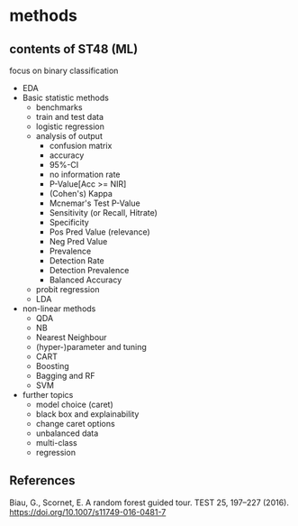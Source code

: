 # methods

## contents of ST48 (ML)
focus on binary classification
* EDA
* Basic statistic methods
  * benchmarks
  * train and test data
  * logistic regression
  * analysis of output
    * confusion matrix
    * accuracy <!-- share of correctly classified data points -->   
    * 95%-CI <!-- normal approximation --> 
    * no information rate <!-- accuracy if always the majority class is predicted -->   
    * P-Value[Acc >= NIR] <!-- probability that model has a better accuracy than the no information rate  -->
    * (Cohen's) Kappa 
    <!-- 
         measure for the accuracy for the test data which considers the random error, 
         in [-inf, 1],
         0 means only random effect
         higher = better 
    -->
    * Mcnemar's Test P-Value <!-- measures the symmetry of errors -->
    * Sensitivity (or Recall, Hitrate) <!-- correct-positive-rate 
                                            - rate of correctly positive classified data points of all positive data points -->
    * Specificity <!-- correct-negative-rate ... -->
    * Pos Pred Value (relevance) <!-- rate of correctly positive classified data points of all positive CLASSIFIED data points -->
    * Neg Pred Value <!-- rate of correctly negative classified data points of all negative CLASSIFIED data points -->
    * Prevalence <!-- rate of positive data points in test data -->
    * Detection Rate <!-- ... -->
    * Detection Prevalence <!-- ... -->
    * Balanced Accuracy <!-- ... -->
  * probit regression
  * LDA
* non-linear methods
  * QDA
  * NB
  * Nearest Neighbour
  * (hyper-)parameter and tuning
  * CART
  * Boosting
  * Bagging and RF
  * SVM
* further topics
  * model choice (caret)
  * black box and explainability
  * change caret options
  * unbalanced data
  * multi-class   
  * regression  

## References
Biau, G., Scornet, E. A random forest guided tour. TEST 25, 197–227 (2016). https://doi.org/10.1007/s11749-016-0481-7
